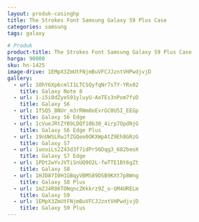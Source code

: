 ```yaml
---
layout: produk-casinghp
title: The Strokes Font Samsung Galaxy S9 Plus Case
categories: samsung
tags: galaxy

# Produk
product-title: The Strokes Font Samsung Galaxy S9 Plus Case
harga: 90000
sku: hn-1425
image-drive: 1EMpX3ZmUtFNjmBuVFCJJzntVHPwdjvjD
gallery:
  - url: 1OhY6Xp6cmlI1LTCSQyfqNr7sTY-YRx02
    title: Galaxy Note 8
  - url: 1-i5i0dZyeS91yluyU-AoTEs3nPom7fvD
    title: Galaxy S6
  - url: 1fSQS_BNUr_m3rRNm0oEvrGC0U5I_EEGp
    title: Galaxy S6 Edge
  - url: 1cVueJRtZYB9LDQf10b30_4irp7OpdNjG
    title: Galaxy S6 Edge Plus
  - url: 19nUWSLRwJfZGQee0OKXWpAtZ9Eh8GRzG
    title: Galaxy S7
  - url: 1uouiLs2Z43d3f7idPr56Dqg3_682beoX
    title: Galaxy S7 Edge
  - url: 1PDt2wYvJVTiSnUQ9O2L-fwTTE1Bt6gZt
    title: Galaxy S8
  - url: 1HJD87I0H1GBqyVBMS89DSB9KXt7p8Wng
    title: Galaxy S8 Plus
  - url: 1mZJ4R86TONqncZKkkrz9Z_o-GM4URELm
    title: Galaxy S9
  - url: 1EMpX3ZmUtFNjmBuVFCJJzntVHPwdjvjD
    title: Galaxy S9 Plus
---
```

